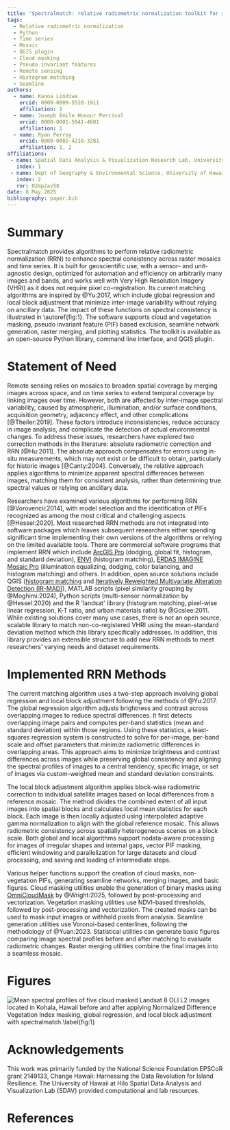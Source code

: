 ```yaml
---
title: 'Spectralmatch: relative radiometric normalization toolkit for raster mosaics and time series'
tags:
  - Relative radiometric normalization
  - Python
  - Time series
  - Mosaic
  - QGIS plugin
  - Cloud masking
  - Pseudo invariant features
  - Remote sensing
  - Histogram matching
  - Seamline
authors:
  - name: Kanoa Lindiwe
    orcid: 0009-0009-5520-1911
    affiliation: 1
  - name: Joseph Emile Honour Percival
    orcid: 0000-0001-5941-4601
    affiliation: 1
  - name: Ryan Perroy
    orcid: 0000-0002-4210-3281
    affiliation: 1, 2
affiliations:
 - name: Spatial Data Analysis & Visualization Research Lab, University of Hawaii at Hilo, United States
   index: 1
 - name: Dept of Geography & Environmental Science, University of Hawaii at Hilo, United States
   index: 2
   ror: 02mp2av58
date: 8 May 2025
bibliography: paper.bib
---
```

# Summary  
Spectralmatch provides algorithms to perform relative radiometric normalization (RRN) to enhance spectral consistency across raster mosaics and time series. It is built for geoscientific use, with a sensor- and unit-agnostic design, optimized for automation and efficiency on arbitrarily many images and bands, and works well with Very High Resolution Imagery (VHRI) as it does not require pixel co-registration. Its current matching algorithms are inspired by @Yu:2017, which include global regression and local block adjustment that minimize inter-image variability without relying on ancillary data. The impact of these functions on spectral consistency is illustrated in \autoref{fig:1}. The software supports cloud and vegetation masking, pseudo invariant feature (PIF) based exclusion, seamline network generation, raster merging, and plotting statistics. The toolkit is available as an open-source Python library, command line interface, and QGIS plugin.
  
# Statement of Need  
Remote sensing relies on mosaics to broaden spatial coverage by merging images across space, and on time series to extend temporal coverage by linking images over time. However, both are affected by inter-image spectral variability, caused by atmospheric, illumination, and/or surface conditions, acquisition geometry, adjacency effect, and other complications [@Theiler:2019]. These factors introduce inconsistencies, reduce accuracy in image analysis, and complicate the detection of actual environmental changes. To address these issues, researchers have explored two correction methods in the literature: absolute radiometric correction and RRN [@Hu:2011]. The absolute approach compensates for errors using in-situ measurements, which may not exist or be difficult to obtain, particularly for historic images [@Canty:2004]. Conversely, the relative approach applies algorithms to minimize apparent spectral differences between images, matching them for consistent analysis, rather than determining true spectral values or relying on ancillary data.

Researchers have examined various algorithms for performing RRN [@Vorovencii:2014], with model selection and the identification of PIFs recognized as among the most critical and challenging aspects [@Hessel:2020]. Most researched RRN methods are not integrated into software packages which leaves subsequent researchers either spending significant time implementing their own versions of the algorithms or relying on the limited available tools. There are commercial software programs that implement RRN which include [ArcGIS Pro](https://pro.arcgis.com/en/pro-app/latest/tool-reference/data-management/color-balance-mosaic-dataset.htm) (dodging, global fit, histogram, and standard deviation), [ENVI](https://www.nv5geospatialsoftware.com/docs/MosaicSeamless.html) (histogram matching), [ERDAS IMAGINE Mosaic Pro](https://supportsi.hexagon.com/s/article/Create-a-Mosaic-using-ERDAS-IMAGINE-MosaicPro?language=en_US) (illumination equalizing, dodging, color balancing, and histogram matching) and others. In addition, open source solutions include QGIS ([histogram matching](https://github.com/Gustavoohs/HistMatch) and [Iteratively Reweighted Multivariate Alteration Detection (IR-MAD)](https://github.com/SMByC/ArrNorm)), MATLAB scripts (pixel similarity grouping by @Moghimi:2024), Python scripts (multi-sensor normalization by @Hessel:2020) and the R 'landsat' library (histogram matching, pixel-wise linear regression, K-T ratio, and urban materials ratio) by @Goslee:2011. While existing solutions cover many use cases, there is not an open source, scalable library to match non-co-registered VHRI using the mean-standard deviation method which this library specifically addresses. In addition, this library provides an extensible structure to add new RRN methods to meet researchers' varying needs and dataset requirements.
  
# Implemented RRN Methods
The current matching algorithm uses a two-step approach involving global regression and local block adjustment following the methods of @Yu:2017. The global regression algorithm adjusts brightness and contrast across overlapping images to reduce spectral differences. It first detects overlapping image pairs and computes per-band statistics (mean and standard deviation) within those regions. Using these statistics, a least-squares regression system is constructed to solve for per-image, per-band scale and offset parameters that minimize radiometric differences in overlapping areas. This approach aims to minimize brightness and contrast differences across images while preserving global consistency and aligning the spectral profiles of images to a central tendency, specific image, or set of images via custom-weighted mean and standard deviation constraints.
  
The local block adjustment algorithm applies block-wise radiometric correction to individual satellite images based on local differences from a reference mosaic. The method divides the combined extent of all input images into spatial blocks and calculates local mean statistics for each block. Each image is then locally adjusted using interpolated adaptive gamma normalization to align with the global reference mosaic. This allows radiometric consistency across spatially heterogeneous scenes on a block scale. Both global and local algorithms support nodata-aware processing for images of irregular shapes and internal gaps, vector PIF masking, efficient windowing and parallelization for large datasets and cloud processing, and saving and loading of intermediate steps.

Various helper functions support the creation of cloud masks, non-vegetation PIFs, generating seamline networks, merging images, and basic figures. Cloud masking utilities enable the generation of binary masks using [OmniCloudMask](https://github.com/DPIRD-DMA/OmniCloudMask) by @Wright:2025, followed by post-processing and vectorization. Vegetation masking utilities use NDVI-based thresholds, followed by post-processing and vectorization. The created masks can be used to mask input images or withhold pixels from analysis. Seamline generation utilities use Voronoi-based centerlines, following the methodology of @Yuan:2023. Statistical utilities can generate basic figures comparing image spectral profiles before and after matching to evaluate radiometric changes. Raster merging utilities combine the final images into a seamless mosaic.

# Figures
![Mean spectral profiles of five cloud masked Landsat 8 OLI L2 images located in Kohala, Hawaii before and after applying Normalized Difference Vegetation Index masking, global regression, and local block adjustment with spectralmatch.\label{fig:1}](https://raw.githubusercontent.com/spectralmatch/spectralmatch/main/images/matching_histogram.png)

# Acknowledgements
This work was primarily funded by the National Science Foundation EPSCoR grant 2149133, Change Hawaii: Harnessing the Data Revolution for Island Resilience. The University of Hawaii at Hilo Spatial Data Analysis and Visualization Lab (SDAV) provided computational and lab resources.

# References